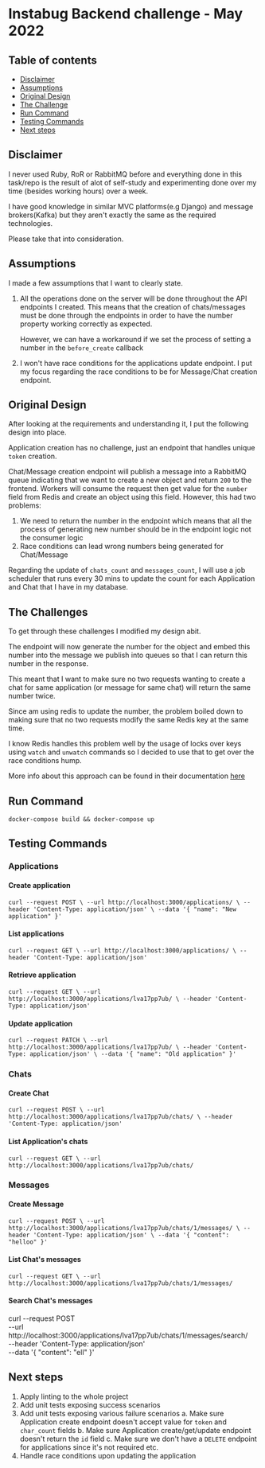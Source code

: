 # Instabug Backend challenge - May 2022

## Table of contents

<ul>
    <li><a href="#disclaimer">Disclaimer</a></li>
    <li><a href="#assumptions">Assumptions</a></li>
    <li><a href="#original-design">Original Design</a></li>
    <li><a href="#the-challenge">The Challenge</a></li>
    <li><a href="#run-command">Run Command</a></li>
    <li><a href="#testing-commands">Testing Commands</a></li>
    <li><a href="#next-steps">Next steps</a></li>
</ul>

## Disclaimer
I never used Ruby, RoR or RabbitMQ before and everything done in this task/repo is the result of alot of self-study and experimenting done over my time (besides working hours) over a week.

I have good knowledge in similar MVC platforms(e.g Django) and message brokers(Kafka) but they aren't exactly the same as the required technologies.

Please take that into consideration.

## Assumptions
I made a few assumptions that I want to clearly state.

1. All the operations done on the server will be done throughout the API endpoints I created. This means that the creation of chats/messages must be done through the endpoints in order to have the number property working correctly as expected. 
   
   However, we can have a workaround if we set the process of setting a number in the `before_create` callback

2. I won't have race conditions for the applications update endpoint. I put my focus regarding the race conditions to be for Message/Chat creation endpoint.

## Original Design

After looking at the requirements and understanding it, I put the following design into place.

Application creation has no challenge, just an endpoint that handles unique `token` creation.

Chat/Message creation endpoint will publish a message into a RabbitMQ queue indicating that we want to create a new object and return `200` to the frontend. Workers will consume the request then get value for the `number` field from Redis and create an object using this field. However, this had two problems:

1. We need to return the number in the endpoint which means that all the process of generating new number should be in the endpoint logic not the consumer logic
2. Race conditions can lead wrong numbers being generated for Chat/Message

Regarding the update of `chats_count` and `messages_count`, I will use a job scheduler that runs every 30 mins to update the count for each Application and Chat that I have in my database.
## The Challenges

To get through these challenges I modified my design abit.

The endpoint will now generate the number for the object and embed this number into the message we publish into queues so that I can return this number in the response.

This meant that I want to make sure no two requests wanting to create a chat for same application (or message for same chat) will return the same number twice.

Since am using redis to update the number, the problem boiled down to making sure that no two requests modify the same Redis key at the same time.

I know Redis handles this problem well by the usage of locks over keys using `watch` and `unwatch` commands so I decided to use that to get over the race conditions hump.

More info about this approach can be found in their documentation [here](https://redis.io/docs/manual/transactions/#optimistic-locking-using-check-and-set)

## Run Command
`docker-compose build && docker-compose up`

## Testing Commands
### Applications
#### Create application
``curl --request POST \
  --url http://localhost:3000/applications/ \
  --header 'Content-Type: application/json' \
  --data '{
	"name": "New application"
}'``

#### List applications
``curl --request GET \
  --url http://localhost:3000/applications/ \
  --header 'Content-Type: application/json'``

#### Retrieve application
``curl --request GET \
  --url http://localhost:3000/applications/lva17pp7ub/ \
  --header 'Content-Type: application/json'``

#### Update application
``curl --request PATCH \
  --url http://localhost:3000/applications/lva17pp7ub/ \
  --header 'Content-Type: application/json' \
  --data '{
	"name": "Old application"
}'``

### Chats
#### Create Chat
`curl --request POST \
  --url http://localhost:3000/applications/lva17pp7ub/chats/ \
  --header 'Content-Type: application/json'`
#### List Application's chats
`curl --request GET \
  --url http://localhost:3000/applications/lva17pp7ub/chats/`

### Messages
#### Create Message
`curl --request POST \
  --url http://localhost:3000/applications/lva17pp7ub/chats/1/messages/ \
  --header 'Content-Type: application/json' \
  --data '{
	"content": "helloo"
}'`
#### List Chat's messages
`curl --request GET \
  --url http://localhost:3000/applications/lva17pp7ub/chats/1/messages/`
#### Search Chat's messages
  curl --request POST \
  --url http://localhost:3000/applications/lva17pp7ub/chats/1/messages/search/ \
  --header 'Content-Type: application/json' \
  --data '{
	"content": "ell"
}'

## Next steps
1. Apply linting to the whole project 
2. Add unit tests exposing success scenarios
3. Add unit tests exposing various failure scenarios
   a. Make sure Application create endpoint doesn't accept value for `token` and `char_count` fields
   b. Make sure Application create/get/update endpoint doesn't return the `id` field
   c. Make sure we don't have a `DELETE` endpoint for applications since it's not required
   etc.
4. Handle race conditions upon updating the application
 